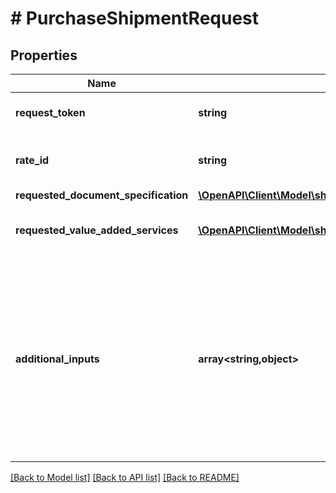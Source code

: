 # # PurchaseShipmentRequest

## Properties

Name | Type | Description | Notes
------------ | ------------- | ------------- | -------------
**request_token** | **string** | A unique token generated to identify a getRates operation. |
**rate_id** | **string** | An identifier for the rate (shipment offering) provided by a shipping service provider. |
**requested_document_specification** | [**\OpenAPI\Client\Model\shipping\RequestedDocumentSpecification**](RequestedDocumentSpecification.md) |  |
**requested_value_added_services** | [**\OpenAPI\Client\Model\shipping\RequestedValueAddedService[]**](RequestedValueAddedService.md) | The value-added services to be added to a shipping service purchase. | [optional]
**additional_inputs** | **array<string,object>** | The additional inputs required to purchase a shipping offering, in JSON format. The JSON provided here must adhere to the JSON schema that is returned in the response to the getAdditionalInputs operation.  Additional inputs are only required when indicated by the requiresAdditionalInputs property in the response to the getRates operation. | [optional]

[[Back to Model list]](../../README.md#models) [[Back to API list]](../../README.md#endpoints) [[Back to README]](../../README.md)
